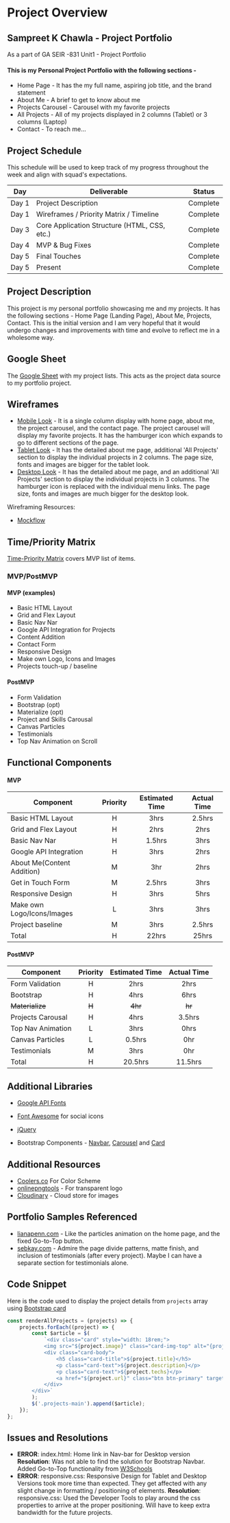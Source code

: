 # Project Overview

## Sampreet K Chawla - Project Portfolio

As a part of GA SEIR -831 Unit1 - Project Portfolio

#### This is my Personal Project Portfolio with the following sections -

- Home Page - It has the my full name, aspiring job title, and the brand statement
- About Me - A brief to get to know about me
- Projects Carousel - Carousel with my favorite projects
- All Projects - All of my projects displayed in 2 columns (Tablet) or 3 columns (Laptop)
- Contact - To reach me...

## Project Schedule

This schedule will be used to keep track of my progress throughout the week and align with squad's expectations.

| Day   | Deliverable                                  | Status   |
| ----- | -------------------------------------------- | -------- |
| Day 1 | Project Description                          | Complete |
| Day 1 | Wireframes / Priority Matrix / Timeline      | Complete |
| Day 3 | Core Application Structure (HTML, CSS, etc.) | Complete |
| Day 4 | MVP & Bug Fixes                              | Complete |
| Day 5 | Final Touches                                | Complete |
| Day 5 | Present                                      | Complete |

## Project Description

This project is my personal portfolio showcasing me and my projects. It has the following sections - Home Page (Landing Page), About Me, Projects, Contact. This is the initial version and I am very hopeful that it would undergo changes and improvements with time and evolve to reflect me in a wholesome way.

## Google Sheet

The [Google Sheet](https://docs.google.com/spreadsheets/d/1PCS9xZV7bCEX0Onnkn6k4wbTPwxeKnLuKf8yjEsTEqQ/edit#gid=0) with my project lists. This acts as the project data source to my portfolio project.

## Wireframes

- [Mobile Look](https://res.cloudinary.com/dreamer123/image/upload/v1600106126/Sampreet-SEIR_831-unit1-portfolio/mobile-portfolio-wireframe_bhdeh9.png) - It is a single column display with home page, about me, the project carousel, and the contact page. The project carousel will display my favorite projects. It has the hamburger icon which expands to go to different sections of the page.
- [Tablet Look](https://res.cloudinary.com/dreamer123/image/upload/v1600106126/Sampreet-SEIR_831-unit1-portfolio/tablet-portfolio-wireframe_zdeuwe.png) - It has the detailed about me page, additional 'All Projects' section to display the individual projects in 2 columns. The page size, fonts and images are bigger for the tablet look.
- [Desktop Look](https://res.cloudinary.com/dreamer123/image/upload/v1600106126/Sampreet-SEIR_831-unit1-portfolio/desktop-portfolio-wireframe_k4fvn5.png) - It has the detailed about me page, and an additional 'All Projects' section to display the individual projects in 3 columns. The hamburger icon is replaced with the individual menu links. The page size, fonts and images are much bigger for the desktop look.

Wireframing Resources:

- [Mockflow](https://mockflow.com/app/#Wireframe)
<!-- [Figma](https://www.figma.com/)  -->

## Time/Priority Matrix

[Time-Priority Matrix](hhttps://res.cloudinary.com/dreamer123/image/upload/v1600096508/Sampreet-SEIR_831-unit1-portfolio/Sampreet-Portfolio-Time-Priority-Matrix_uzfayl.png) covers MVP list of items.

### MVP/PostMVP

#### MVP (examples)

- Basic HTML Layout
- Grid and Flex Layout
- Basic Nav Nar
- Google API Integration for Projects
- Content Addition
- Contact Form
- Responsive Design
- Make own Logo, Icons and Images
- Projects touch-up / baseline

#### PostMVP

- Form Validation
- Bootstrap (opt)
- Materialize (opt)
- Project and Skills Carousal
- Canvas Particles
- Testimonials
- Top Nav Animation on Scroll

## Functional Components

#### MVP

| Component                  | Priority | Estimated Time | Actual Time |
| -------------------------- | :------: | :------------: | :---------: |
| Basic HTML Layout          |    H     |      3hrs      |   2.5hrs    |
| Grid and Flex Layout       |    H     |      2hrs      |    2hrs     |
| Basic Nav Nar              |    H     |     1.5hrs     |    3hrs     |
| Google API Integration     |    H     |      3hrs      |    2hrs     |
| About Me(Content Addition) |    M     |      3hr       |    2hrs     |
| Get in Touch Form          |    M     |     2.5hrs     |    3hrs     |
| Responsive Design          |    H     |      3hrs      |    5hrs     |
| Make own Logo/Icons/Images |    L     |      3hrs      |    3hrs     |
| Project baseline           |    M     |      3hrs      |   2.5hrs    |
| Total                      |    H     |     22hrs      |    25hrs    |

#### PostMVP

| Component         | Priority | Estimated Time | Actual Time |
| ----------------- | :------: | :------------: | :---------: |
| Form Validation   |    H     |      2hrs      |    2hrs     |
| Bootstrap         |    H     |      4hrs      |    6hrs     |
| ~~Materialize~~   |  ~~H~~   |    ~~4hr~~     |   ~~hr~~    |
| Projects Carousal |    H     |      4hrs      |   3.5hrs    |
| Top Nav Animation |    L     |      3hrs      |    0hrs     |
| Canvas Particles  |    L     |     0.5hrs     |     0hr     |
| Testimonials      |    M     |      3hrs      |     0hr     |
| Total             |    H     |    20.5hrs     |   11.5hrs   |

## Additional Libraries

- [Google API Fonts](https://developers.google.com/fonts/)
- [Font Awesome](https://fontawesome.com/v4.7.0/icons/) for social icons

- [jQuery](https://code.jquery.com/)
- Bootstrap Components - [Navbar](https://getbootstrap.com/docs/4.5/components/navbar/), [Carousel](https://getbootstrap.com/docs/4.5/components/carousel/) and [Card](https://getbootstrap.com/docs/4.5/components/card/)

## Additional Resources

- [Coolers.co](https://coolors.co/) For Color Scheme
- [onlinepngtools](https://onlinepngtools.com/create-transparent-png) - For transparent logo
- [Cloudinary](https://cloudinary.com/) - Cloud store for images

## Portfolio Samples Referenced

- [lianapenn.com](https://www.lianapenn.com/) - Like the particles animation on the home page, and the fixed Go-to-Top button.
- [sebkay.com](http://sebkay.com/) - Admire the page divide patterns, matte finish, and inclusion of testimonials (after every project). Maybe I can have a separate section for testimonials alone.

## Code Snippet

Here is the code used to display the project details from `projects` array using [Bootstrap card](https://getbootstrap.com/docs/4.5/components/card/)

```Javascript
const renderAllProjects = (projects) => {
	projects.forEach((project) => {
		const $article = $(
			`<div class="card" style="width: 18rem;">
			<img src="${project.image}" class="card-img-top" alt="{project.title} picture">
			<div class="card-body">
				<h5 class="card-title">${project.title}</h5>
				<p class="card-text">${project.description}</p>
				<p class="card-text">${project.techs}</p>
				<a href="${project.url}" class="btn btn-primary" target="_blank">View Project</a>
			</div>
		</div>`
		);
		$('.projects-main').append($article);
	});
};
```

## Issues and Resolutions

- **ERROR**: index.html: Home link in Nav-bar for Desktop version
  **Resolution**: Was not able to find the solution for Bootstrap Navbar. Added Go-to-Top functionality from [W3Schools](https://www.w3schools.com/howto/howto_js_scroll_to_top.asp)
- **ERROR**: responsive.css: Responsive Design for Tablet and Desktop Versions took more time than expected. They get affected with any slight change in formatting / positioning of elements.
  **Resolution**: responsive.css: Used the Developer Tools to play around the css properties to arrive at the proper positioning. Will have to keep extra bandwidth for the future projects.
